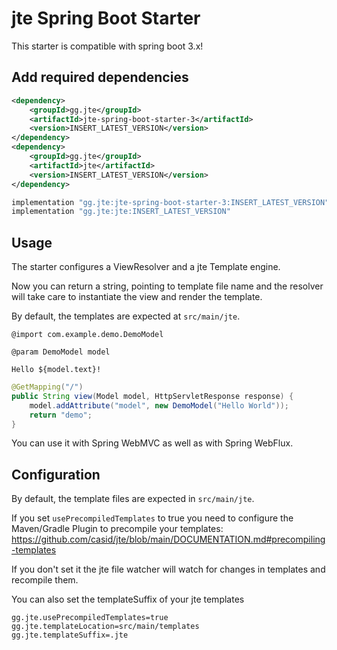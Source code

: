 # jte Spring Boot Starter

This starter is compatible with spring boot 3.x!

## Add required dependencies

````xml
<dependency>
    <groupId>gg.jte</groupId>
    <artifactId>jte-spring-boot-starter-3</artifactId>
    <version>INSERT_LATEST_VERSION</version>
</dependency>
<dependency>
    <groupId>gg.jte</groupId>
    <artifactId>jte</artifactId>
    <version>INSERT_LATEST_VERSION</version>
</dependency>
````

````groovy
implementation "gg.jte:jte-spring-boot-starter-3:INSERT_LATEST_VERSION"
implementation "gg.jte:jte:INSERT_LATEST_VERSION"
````

## Usage

The starter configures a ViewResolver and a jte Template engine.

Now you can return a string, pointing to template file name 
and the resolver will take care to instantiate the view and render the template.

By default, the templates are expected at `src/main/jte`.

````
@import com.example.demo.DemoModel

@param DemoModel model

Hello ${model.text}!
````

````java
@GetMapping("/") 
public String view(Model model, HttpServletResponse response) {
    model.addAttribute("model", new DemoModel("Hello World"));
    return "demo";
}
````

You can use it with Spring WebMVC as well as with Spring WebFlux.

## Configuration 

By default, the template files are expected in `src/main/jte`.

If you set `usePrecompiledTemplates` to true you need to configure the Maven/Gradle Plugin to precompile your templates:
https://github.com/casid/jte/blob/main/DOCUMENTATION.md#precompiling-templates

If you don't set it the jte file watcher will watch for changes in templates and recompile them.

You can also set the templateSuffix of your jte templates


````
gg.jte.usePrecompiledTemplates=true
gg.jte.templateLocation=src/main/templates
gg.jte.templateSuffix=.jte
````

